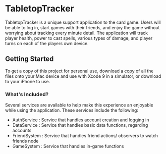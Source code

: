 # TabletopTracker

TabletopTracker is a unique support application to the card game. Users will be able to log in, start games with their friends, and enjoy the game without worrying about tracking every minute detail. The application will track player health, power to cast spells, various types of damage, and player turns on each of the players own device.

## Getting Started

To get a copy of this project for personal use, download a copy of all the files onto your Mac device and use with Xcode 9 in a simulator, or download to your iPhone to use.

### What's Included?

Several services are available to help make this experience an enjoyable while using the application. These services include the following:

* AuthService : Service that handles account creation and logging in
* DataService : Service that handles basic data functions, regarding accounts
* FriendSystem : Service that handles friend actions/ observers to watch friends node
* GameSystem : Service that handles in-game functions
